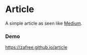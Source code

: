 # Article

A simple article as seen like [Medium](https://medium.com/designing-medium/image-zoom-on-medium-24d146fc0c20).

### Demo
https://zafree.github.io/article
